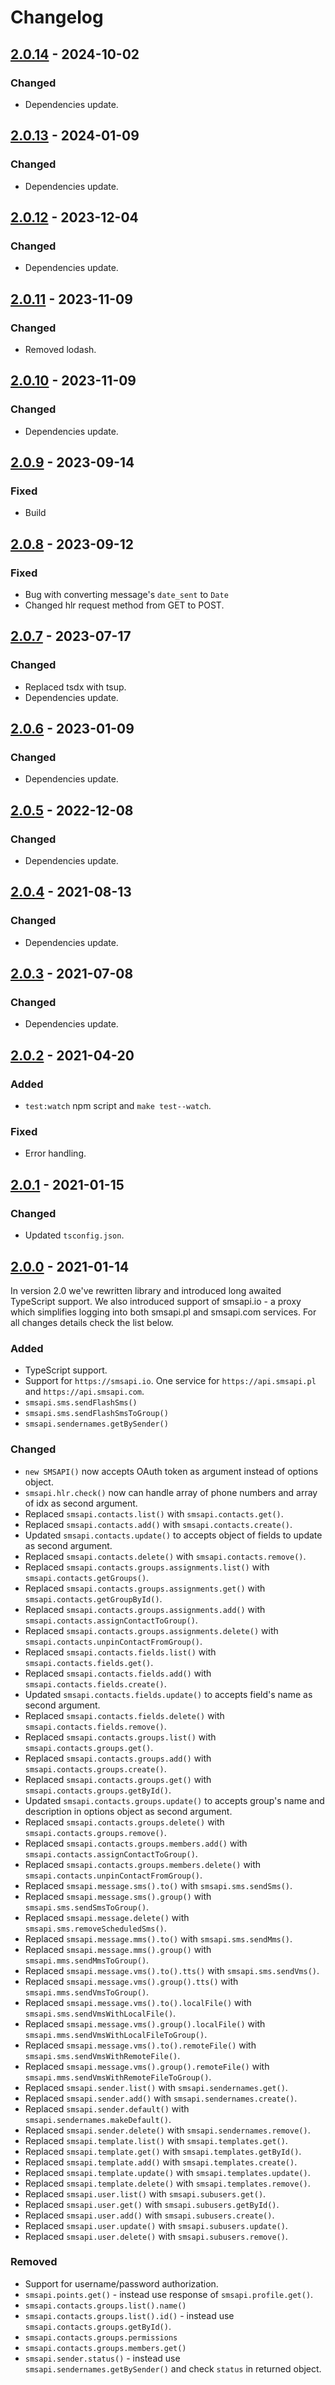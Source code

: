 # Changelog

## [2.0.14](https://github.com/smsapi/smsapi-javascript-client/compare/v2.0.13...v2.0.14) - 2024-10-02

### Changed

- Dependencies update.

## [2.0.13](https://github.com/smsapi/smsapi-javascript-client/compare/v2.0.12...v2.0.13) - 2024-01-09

### Changed

- Dependencies update.

## [2.0.12](https://github.com/smsapi/smsapi-javascript-client/compare/v2.0.11...v2.0.12) - 2023-12-04

### Changed

- Dependencies update.

## [2.0.11](https://github.com/smsapi/smsapi-javascript-client/compare/v2.0.10...v2.0.11) - 2023-11-09

### Changed

- Removed lodash.

## [2.0.10](https://github.com/smsapi/smsapi-javascript-client/compare/v2.0.9...v2.0.10) - 2023-11-09

### Changed

- Dependencies update.

## [2.0.9](https://github.com/smsapi/smsapi-javascript-client/compare/v2.0.8...v2.0.9) - 2023-09-14

### Fixed

- Build

## [2.0.8](https://github.com/smsapi/smsapi-javascript-client/compare/v2.0.7...v2.0.8) - 2023-09-12

### Fixed

- Bug with converting message's `date_sent` to `Date`
- Changed hlr request method from GET to POST.

## [2.0.7](https://github.com/smsapi/smsapi-javascript-client/compare/v2.0.6...v2.0.7) - 2023-07-17

### Changed

- Replaced tsdx with tsup.
- Dependencies update.

## [2.0.6](https://github.com/smsapi/smsapi-javascript-client/compare/v2.0.5...v2.0.6) - 2023-01-09

### Changed

- Dependencies update.

## [2.0.5](https://github.com/smsapi/smsapi-javascript-client/compare/v2.0.4...v2.0.5) - 2022-12-08

### Changed

- Dependencies update.

## [2.0.4](https://github.com/smsapi/smsapi-javascript-client/compare/v2.0.3...v2.0.4) - 2021-08-13

### Changed

- Dependencies update.

## [2.0.3](https://github.com/smsapi/smsapi-javascript-client/compare/v2.0.2...v2.0.3) - 2021-07-08

### Changed

- Dependencies update.

## [2.0.2](https://github.com/smsapi/smsapi-javascript-client/compare/v2.0.1...v2.0.2) - 2021-04-20

### Added

- `test:watch` npm script and `make test--watch`.

### Fixed

- Error handling.

## [2.0.1](https://github.com/smsapi/smsapi-javascript-client/compare/v2.0.0...v2.0.1) - 2021-01-15

### Changed

- Updated `tsconfig.json`.

## [2.0.0](https://github.com/smsapi/smsapi-javascript-client/compare/v1.7.1...v2.0.0) - 2021-01-14

In version 2.0 we've rewritten library and introduced long awaited TypeScript support. We also introduced support of smsapi.io - a proxy which simplifies logging into both smsapi.pl and smsapi.com services. For all changes details check the list below.

### Added

- TypeScript support.
- Support for `https://smsapi.io`. One service for `https://api.smsapi.pl` and `https://api.smsapi.com`.
- `smsapi.sms.sendFlashSms()`
- `smsapi.sms.sendFlashSmsToGroup()`
- `smsapi.sendernames.getBySender()`

### Changed

- `new SMSAPI()` now accepts OAuth token as argument instead of options object.
- `smsapi.hlr.check()` now can handle array of phone numbers and array of idx as second argument.
- Replaced `smsapi.contacts.list()` with `smsapi.contacts.get()`.
- Replaced `smsapi.contacts.add()` with `smsapi.contacts.create()`.
- Updated `smsapi.contacts.update()` to accepts object of fields to update as second argument.
- Replaced `smsapi.contacts.delete()` with `smsapi.contacts.remove()`.
- Replaced `smsapi.contacts.groups.assignments.list()` with `smsapi.contacts.getGroups()`.
- Replaced `smsapi.contacts.groups.assignments.get()` with `smsapi.contacts.getGroupById()`.
- Replaced `smsapi.contacts.groups.assignments.add()` with `smsapi.contacts.assignContactToGroup()`.
- Replaced `smsapi.contacts.groups.assignments.delete()` with `smsapi.contacts.unpinContactFromGroup()`.
- Replaced `smsapi.contacts.fields.list()` with `smsapi.contacts.fields.get()`.
- Replaced `smsapi.contacts.fields.add()` with `smsapi.contacts.fields.create()`.
- Updated `smsapi.contacts.fields.update()` to accepts field's name as second argument.
- Replaced `smsapi.contacts.fields.delete()` with `smsapi.contacts.fields.remove()`.
- Replaced `smsapi.contacts.groups.list()` with `smsapi.contacts.groups.get()`.
- Replaced `smsapi.contacts.groups.add()` with `smsapi.contacts.groups.create()`.
- Replaced `smsapi.contacts.groups.get()` with `smsapi.contacts.groups.getById()`.
- Updated `smsapi.contacts.groups.update()` to accepts group's name and description in options object as second argument.
- Replaced `smsapi.contacts.groups.delete()` with `smsapi.contacts.groups.remove()`.
- Replaced `smsapi.contacts.groups.members.add()` with `smsapi.contacts.assignContactToGroup()`.
- Replaced `smsapi.contacts.groups.members.delete()` with `smsapi.contacts.unpinContactFromGroup()`.
- Replaced `smsapi.message.sms().to()` with `smsapi.sms.sendSms()`.
- Replaced `smsapi.message.sms().group()` with `smsapi.sms.sendSmsToGroup()`.
- Replaced `smsapi.message.delete()` with `smsapi.sms.removeScheduledSms()`.
- Replaced `smsapi.message.mms().to()` with `smsapi.sms.sendMms()`.
- Replaced `smsapi.message.mms().group()` with `smsapi.mms.sendMmsToGroup()`.
- Replaced `smsapi.message.vms().to().tts()` with `smsapi.sms.sendVms()`.
- Replaced `smsapi.message.vms().group().tts()` with `smsapi.mms.sendVmsToGroup()`.
- Replaced `smsapi.message.vms().to().localFile()` with `smsapi.sms.sendVmsWithLocalFile()`.
- Replaced `smsapi.message.vms().group().localFile()` with `smsapi.mms.sendVmsWithLocalFileToGroup()`.
- Replaced `smsapi.message.vms().to().remoteFile()` with `smsapi.sms.sendVmsWithRemoteFile()`.
- Replaced `smsapi.message.vms().group().remoteFile()` with `smsapi.mms.sendVmsWithRemoteFileToGroup()`.
- Replaced `smsapi.sender.list()` with `smsapi.sendernames.get()`.
- Replaced `smsapi.sender.add()` with `smsapi.sendernames.create()`.
- Replaced `smsapi.sender.default()` with `smsapi.sendernames.makeDefault()`.
- Replaced `smsapi.sender.delete()` with `smsapi.sendernames.remove()`.
- Replaced `smsapi.template.list()` with `smsapi.templates.get()`.
- Replaced `smsapi.template.get()` with `smsapi.templates.getById()`.
- Replaced `smsapi.template.add()` with `smsapi.templates.create()`.
- Replaced `smsapi.template.update()` with `smsapi.templates.update()`.
- Replaced `smsapi.template.delete()` with `smsapi.templates.remove()`.
- Replaced `smsapi.user.list()` with `smsapi.subusers.get()`.
- Replaced `smsapi.user.get()` with `smsapi.subusers.getById()`.
- Replaced `smsapi.user.add()` with `smsapi.subusers.create()`.
- Replaced `smsapi.user.update()` with `smsapi.subusers.update()`.
- Replaced `smsapi.user.delete()` with `smsapi.subusers.remove()`.

### Removed

- Support for username/password authorization.
- `smsapi.points.get()` - instead use response of `smsapi.profile.get()`.
- `smsapi.contacts.groups.list().name()`
- `smsapi.contacts.groups.list().id()` - instead use `smsapi.contacts.groups.getById()`.
- `smsapi.contacts.groups.permissions`
- `smsapi.contacts.groups.members.get()`
- `smsapi.sender.status()` - instead use `smsapi.sendernames.getBySender()` and check `status` in returned object.
